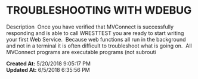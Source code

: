# TROUBLESHOOTING WITH WDEBUG

Description  Once you have verified that MVConnect is successfully responding and is able to call WRESTTEST you are ready to start writing your first Web Service.  Because web functions all run in the background and not in a terminal it is often difficult to troubleshoot what is going on.  All MVConnect programs are executable programs (not subrouti  

**Created At:** 5/20/2018 9:05:17 PM  
**Updated At:** 6/5/2018 6:35:56 PM  

